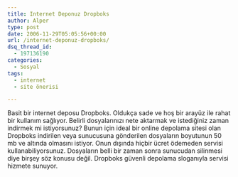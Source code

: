 ```yaml
---
title: Internet Deponuz Dropboks
author: Alper
type: post
date: 2006-11-29T05:05:56+00:00
url: /internet-deponuz-dropboks/
dsq_thread_id:
  - 197136190
categories:
  - Sosyal
tags:
  - internet
  - site önerisi

---
```

Basit bir internet deposu Dropboks. Oldukça sade ve hoş bir arayüz ile rahat bir kullanım sağlıyor. Belirli dosyalarınızı nete aktarmak ve istediğiniz zaman indirmek mi istiyorsunuz? Bunun için ideal bir online depolama sitesi olan Dropboks indirilen veya sunucusuna gönderilen dosyaların boyutunun 50 mb ve altında olmasını istiyor. Onun dışında hiçbir ücret ödemeden servisi kullanabiliyorsunuz. Dosyaların belli bir zaman sonra sunucudan silinmesi diye birşey söz konusu değil. Dropboks güvenli depolama sloganıyla servisi hizmete sunuyor.